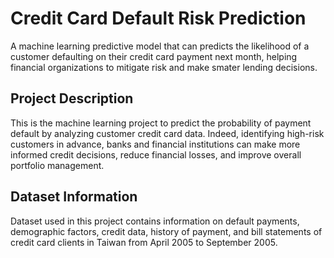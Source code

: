 # Credit Card Default Risk Prediction
A machine learning predictive model that can predicts the likelihood of a customer defaulting on their credit card payment next month, helping financial organizations to mitigate risk and make smater lending decisions.

## Project Description
This is the machine learning project to predict the probability of payment default by analyzing customer credit card data. Indeed, identifying high-risk customers in advance, banks and financial institutions can make more informed credit decisions, reduce financial losses, and improve overall portfolio management.

## Dataset Information
Dataset used in this project contains information on default payments, demographic factors, credit data, history of payment, and bill statements of credit card clients in Taiwan from April 2005 to September 2005. 
